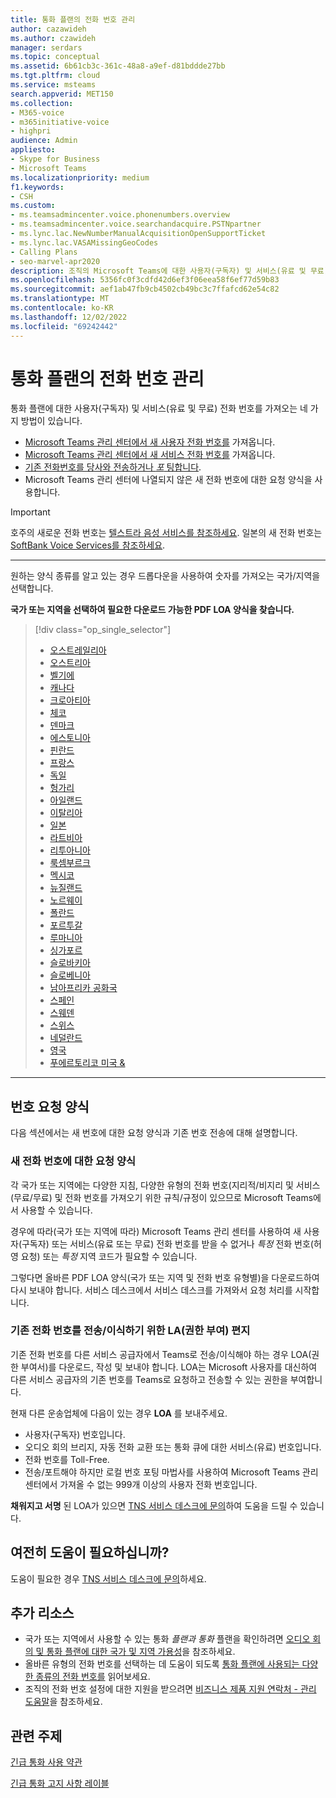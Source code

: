 ```yaml
---
title: 통화 플랜의 전화 번호 관리
author: cazawideh
ms.author: czawideh
manager: serdars
ms.topic: conceptual
ms.assetid: 6b61cb3c-361c-48a8-a9ef-d81bddde27bb
ms.tgt.pltfrm: cloud
ms.service: msteams
search.appverid: MET150
ms.collection:
- M365-voice
- m365initiative-voice
- highpri
audience: Admin
appliesto:
- Skype for Business
- Microsoft Teams
ms.localizationpriority: medium
f1.keywords:
- CSH
ms.custom:
- ms.teamsadmincenter.voice.phonenumbers.overview
- ms.teamsadmincenter.voice.searchandacquire.PSTNpartner
- ms.lync.lac.NewNumberManualAcquisitionOpenSupportTicket
- ms.lync.lac.VASAMissingGeoCodes
- Calling Plans
- seo-marvel-apr2020
description: 조직의 Microsoft Teams에 대한 사용자(구독자) 및 서비스(유료 및 무료) 전화 번호를 가져와서 관리하는 방법을 알아봅니다.
ms.openlocfilehash: 5356fc0f3cdfd42d6ef3f06eea58f6ef77d59b83
ms.sourcegitcommit: aef1ab47fb9cb4502cb49bc3c7ffafcd62e54c82
ms.translationtype: MT
ms.contentlocale: ko-KR
ms.lasthandoff: 12/02/2022
ms.locfileid: "69242442"
---
```

# <a name="manage-phone-numbers-for-calling-plan"></a>통화 플랜의 전화 번호 관리

통화 플랜에 대한 사용자(구독자) 및 서비스(유료 및 무료) 전화 번호를 가져오는 네 가지 방법이 있습니다.

- [Microsoft Teams 관리 센터에서 새 사용자 전화 번호를](../getting-phone-numbers-for-your-users.md#get-new-phone-numbers-for-your-users) 가져옵니다.
- [Microsoft Teams 관리 센터에서 새 서비스 전화 번호를](../getting-service-phone-numbers.md#get-new-service-numbers) 가져옵니다.
- [기존 전화번호를 당사와 전송하거나 _포_ 팅합니다](../phone-number-calling-plans/transfer-phone-numbers-to-teams.md#create-a-port-order-and-transfer-your-phone-numbers-to-teams).
- Microsoft Teams 관리 센터에 나열되지 않은 새 전화 번호에 대한 요청 양식을 사용합니다.

> [!IMPORTANT]
> 호주의 새로운 전화 번호는 [텔스트라 음성 서비스를 참조하세요](https://aka.ms/TelstraVoicePlan). 일본의 새 전화 번호는 [SoftBank Voice Services를 참조하세요](https://aka.ms/SoftBankVoicePlan).

***
원하는 양식 종류를 알고 있는 경우 드롭다운을 사용하여 숫자를 가져오는 국가/지역을 선택합니다.

**국가 또는 지역을 선택하여 필요한 다운로드 가능한 PDF LOA 양식을 찾습니다.**
> [!div class="op_single_selector"]
>
> - [오스트레일리아](phone-number-management-for-australia.md)
> - [오스트리아](phone-number-management-for-austria.md)
> - [벨기에](phone-number-management-for-belgium.md)
> - [캐나다](phone-number-management-for-canada.md)
> - [크로아티아](phone-number-management-for-croatia.md)
> - [체코](phone-number-management-for-czech-republic.md)
> - [덴마크](phone-number-management-for-denmark.md)
> - [에스토니아](phone-number-management-for-estonia.md)
> - [핀란드](phone-number-management-for-finland.md)
> - [프랑스](phone-number-management-for-france.md)
> - [독일](phone-number-management-for-germany.md)
> - [헝가리](phone-number-management-for-hungary.md)
> - [아일랜드](phone-number-management-for-ireland.md)
> - [이탈리아](phone-number-management-for-italy.md)
> - [일본](phone-number-management-for-japan.md)
> - [라트비아](phone-number-management-for-latvia.md)
> - [리투아니아](phone-number-management-for-lithuania.md)
> - [룩셈부르크](phone-number-management-for-luxembourg.md)
> - [멕시코](phone-number-management-for-mexico.md)
> - [뉴질랜드](phone-number-management-for-new-zealand.md)
> - [노르웨이](phone-number-management-for-norway.md)
> - [폴란드](phone-number-management-for-poland.md)
> - [포르투갈](phone-number-management-for-portugal.md)
> - [루마니아](phone-number-management-for-romania.md)
> - [싱가포르](phone-number-management-for-singapore.md)
> - [슬로바키아](phone-number-management-for-slovakia.md)
> - [슬로베니아](phone-number-management-for-slovenia.md)
> - [남아프리카 공화국](phone-number-management-for-south-africa.md)
> - [스페인](phone-number-management-for-spain.md)
> - [스웨덴](phone-number-management-for-sweden.md)
> - [스위스](phone-number-management-for-switzerland.md)
> - [네덜란드](phone-number-management-for-the-netherlands.md)
> - [영국](phone-number-management-for-the-u-k.md)
> - [푸에르토리코 미국 &](phone-number-management-for-the-u-s.md)

***

## <a name="number-request-forms"></a>번호 요청 양식

다음 섹션에서는 새 번호에 대한 요청 양식과 기존 번호 전송에 대해 설명합니다.

### <a name="request-forms-for-new-phone-numbers"></a>새 전화 번호에 대한 요청 양식

각 국가 또는 지역에는 다양한 지침, 다양한 유형의 전화 번호(지리적/비지리 및 서비스(무료/무료) 및 전화 번호를 가져오기 위한 규칙/규정이 있으므로 Microsoft Teams에서 사용할 수 있습니다.

경우에 따라(국가 또는 지역에 따라) Microsoft Teams 관리 센터를 사용하여 새 사용자(구독자) 또는 서비스(유료 또는 무료) 전화 번호를 받을 수 없거나 _특정_ 전화 번호(허영 요청) 또는 _특정_ 지역 코드가 필요할 수 있습니다.

그렇다면 올바른 PDF LOA 양식(국가 또는 지역 및 전화 번호 유형별)을 다운로드하여 다시 보내야 합니다. 서비스 데스크에서 서비스 데스크를 가져와서 요청 처리를 시작합니다.

### <a name="letters-of-authorization-loas-to-transferport-existing-phone-numbers"></a>기존 전화 번호를 전송/이식하기 위한 LA(권한 부여) 편지 

기존 전화 번호를 다른 서비스 공급자에서 Teams로 전송/이식해야 하는 경우 LOA(권한 부여서)를 다운로드, 작성 및 보내야 합니다. LOA는 Microsoft 사용자를 대신하여 다른 서비스 공급자의 기존 번호를 Teams로 요청하고 전송할 수 있는 권한을 부여합니다.

현재 다른 운송업체에 다음이 있는 경우 **LOA** 를 보내주세요.

- 사용자(구독자) 번호입니다.
- 오디오 회의 브리지, 자동 전화 교환 또는 통화 큐에 대한 서비스(유료) 번호입니다.
- 전화 번호를 Toll-Free.
- 전송/포트해야 하지만 로컬 번호 포팅 마법사를 사용하여 Microsoft Teams 관리 센터에서 가져올 수 없는 999개 이상의 사용자 전화 번호입니다.

**채워지고 서명** 된 LOA가 있으면 [TNS 서비스 데스크에 문의](./contact-tns-service-desk.md)하여 도움을 드릴 수 있습니다.

## <a name="still-need-assistance"></a>여전히 도움이 필요하십니까?

도움이 필요한 경우 [TNS 서비스 데스크에 문의](./contact-tns-service-desk.md)하세요.

## <a name="additional-resources"></a>추가 리소스

- 국가 또는 지역에서 사용할 수 있는 통화 _플랜과 통화_ 플랜을 확인하려면 [오디오 회의 및 통화 플랜에 대한 국가 및 지역 가용성](../country-and-region-availability-for-audio-conferencing-and-calling-plans/country-and-region-availability-for-audio-conferencing-and-calling-plans.md)을 참조하세요.
- 올바른 유형의 전화 번호를 선택하는 데 도움이 되도록 [통화 플랜에 사용되는 다양한 종류의 전화 번호를](../different-kinds-of-phone-numbers-used-for-calling-plans.md) 읽어보세요.
- 조직의 전화 번호 설정에 대한 지원을 받으려면 [비즈니스 제품 지원 연락처 - 관리 도움말](/microsoft-365/admin/contact-support-for-business-products?tabs=online)을 참조하세요.

## <a name="related-topics"></a>관련 주제

[긴급 통화 사용 약관](../emergency-calling-terms-and-conditions.md)

[긴급 통화 고지 사항 레이블](https://download.microsoft.com/download/a/8/0/a807c43d-2177-4fe0-8732-86b3784ae6e5/emergency-calling-label-(en-us)-(v.1.0).zip)
